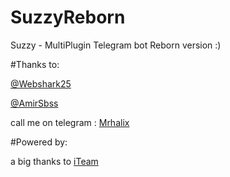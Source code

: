 # SuzzyReborn
Suzzy - MultiPlugin Telegram bot Reborn version :)

#Thanks to:

[@Webshark25](http://t.me/webshark25)

[@AmirSbss](http://t.me/AmirSbss)


call me on telegram : [Mrhalix](http://t.me/NoobSaG)

#Powered by:


a big thanks to [iTeam](https://t.me/iTeam_ir)

